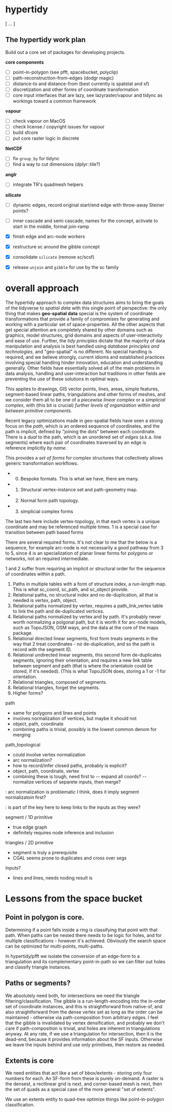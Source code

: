 # hypertidy
[ ... ]

## The hypertidy work plan

Build out a core set of packages for developing projects. 

**core components**

- [ ] point-in-polygon (see pfft, spacebucket, polyclip)
- [ ] path-reconstruction-from-edges (dodgr magic)
- [ ] distance-to and distance-from (best currently is spatstat and sf)
- [ ] discretization and other forms of coordinate transformation
- [ ] core input interfaces that are lazy, see lazyraster/vapour and tidync as workings toward a common framework

**vapour**
- [ ] check vapour on MacOS
- [ ] check license / copyright issues for vapour
- [ ] build sfcore
- [ ] put core raster logic in discrete

**NetCDF**
- [ ] fix `group_by` for tidync
- [ ] find a way to cut dimensions (dplyr::tile?)

**anglr**
- [ ] integrate TR's quadmesh helpers

**silicate**
- [ ] dynamic edges, record original start/end edge with throw-away Steiner points?
- [ ] inner cascade and semi cascade, names for the concept, activate to start in the middle, formal join-ramp
- [x] finish edge and arc-node workers


- [x] restructure sc around the gibble concept
- [x] consolidate `silicate` (remove sc/scsf)
- [x] release `unjoin` and `gibble` for use by the sc family


# overall approach

The hypertidy approach to complex data structures aims to bring the goals of the tidyverse to *spatial data* with this single point of perspective: the only thing that makes **geo-spatial data** special is the system of coordinate transformations that provide a family of compromises for generating and working with a particular set of space-properties. All the other aspects that get special attention are completely shared by other domains such as graphics, model structures, grid domains and aspects of user-interactivity and ease of use. Further, the *tidy principles* dictate that the majority of data manipulation and analysis is best handled using *database principles and technologies*, and "geo-spatial" is no different. No special handling is required, and we believe strongly, current idioms and established practices involving special handling hinder innovation, education and understanding generally. Other fields have essentially solved all of the main problems in data analysis, handling and user-interaction but traditions in other fields are preventing the use of these solutions in optimal ways. 

This applies to drawings, GIS vector points, lines, areas, simple features, segment-based linear paths, triangulations and other forms of meshes, and we consider them all to be one of a *piecewise linear complex* or a *simplicial complex*, with (this bit is crucial) *further levels of organization within and between primitive components*. 

Recent legacy optimizations made in geo-spatial fields have seen a strong focus on the *path*, which is an ordered sequence of coordinates, and the path is implicit, defined by "joining the dots" between each coordinate. There is a *dual* to the path, which is an unordered set of *edges* (a.k.a. line segments) where each pair of coordinates traversed by an edge is reference implicitly *by name*. 

This provides a *set of forms* for complex structures that collectively allows generic transformation workflows. 

* 0. Bespoke formats. This is what we have, there are many. 
* 1. Structural vertex-instance set and path-geometry map. 
* 2. Normal form path topology. 
* 3. simplicial complex forms

The last two here include vertex-topology, in that each vertex is a unique coordinate and may be referenced multiple times. 1 is a special case for transition between path based forms

There are several required forms. It's not clear to me that the below is a sequence, for example arc-node is not necessarily a good pathway from 3 to 5, since 4 is an specialization of planar linear forms for polygons or networks, not an required intermediate. 

1 and 2 suffer from requiring an implicit or structural order for the sequence of coordinates within a path. 

1. Paths in multiple tables with a form of structure index, a *run-length* map. This is what sc_coord, sc_path, and sc_object provide. 
2. Relational paths, no structural index and no de-duplication, all that is needed is vertex, path, object. 
3. Relational paths normalized by vertex, requires a path_link_vertex table to link the path and de-duplicated vertices. 
4. Relational paths normalized by vertex and by path. It's probably never worth normalizing a polgonal path, but it is worth it for arc-node models, such as TopoJSON, OSM ways, and the data at the core of the maps package. 
5. Relational directed linear segments, first form treats segments in the way that 2 treat coordinates - no de-duplication, and so the path is record with the segment ID.  
6. Relational undirected linear segments, this second form de-duplicates segments, ignoring their orientation, and requires a new link table between segment and path (that is where the orientatoin could be stored, if it's needed). (This is what TopoJSON does, storing a 1 or -1 for orientation. 
7. Relational triangles, composed of segments. 
8. Relational triangles, forget the segments. 
9. Higher forms? 



path 
 - same for polygons and lines and points
 - involves normalization of vertices, but maybe it should not
 - object, path, coordinate 
 - combining paths is trivial, possibly is the lowest common denom for merging


path_topological
 - could involve vertex normalization
 - arc normalization? 
 - how to record/infer closed paths, probably is explicit?
 - object, path, coordinate, vertex
 - combining these is tough, need first to 
   -- expand all coords?
   -- normalize vertices of separete inputs, then merge?
  
: arc normalization is problematic I think, does it imply segment normalizatoin first?

: is part of the key here to keep links to the inputs as they were? 

segment / 1D primitive
 - true edge graph
 - definitely requires node inference and inclusion

triangles / 2D primitive
 - segment is truly a prerequisite
 - CGAL seems prone to duplicates and cross over segs



Inputs? 
  
  - lines and lines, needs noding result is 



# Lessons from the space bucket

## Point in polygon is core. 

Determining if a point falls inside a ring is classifying that point with that path. When paths can be nested there needs to be logic for holes, and for multiple classifications - however it's achieved. Obviously the search space can be optimized for multi-points, multi-paths. 

In hypertidy/pfft we isolate the conversion of an edge-form to a triangulation and its complementary point-in-path so we can filter out holes and classify triangle instances. 

## Paths or segments?

We absolutely need both, for intersections we need the triangle filtering/classification. The gibble is a run-length-encoding into the
in-order set of coordinate instances, and this is straightforward from 
native-sf, and also straightforward from the dense vertex set as long as the order can be maintained - otherwise via path-composition from arbitrary edges. I feel that the gibble is invalidated by vertex densification, and probably we don't care if path-composition is trivial, and holes are inherent in triangulations anyway. At any rate, if we use a triangulation for intersection, then it is the dead-end, because it provides information about
the SF inputs. Otherwise we leave the inputs behind and use only primitives, then restore as needed. 

## Extents is core

We need entities that act like a set of bbox/extents - storing only four
numbers for each. An SF-form from these is purely on-demand. A raster is
the densest, a rectlinear grid is next, and corner-based mesh is next, then 
the set of quads as a special case of the more general "set of extents". 

We use an extents entity to quad-tree optimize things like point-in-polygon
classification. 


